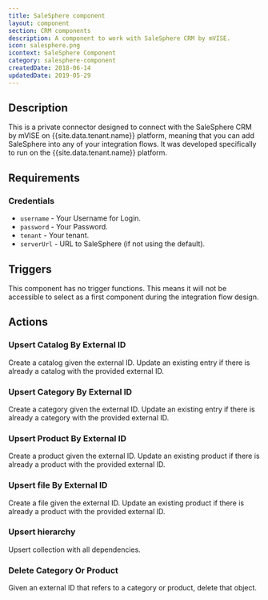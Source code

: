 ```yaml
---
title: SaleSphere component
layout: component
section: CRM components
description: A component to work with SaleSphere CRM by mVISE.
icon: salesphere.png
icontext: SaleSphere Component
category: salesphere-component
createdDate: 2018-06-14
updatedDate: 2019-05-29
---
```


## Description

This is a private connector designed to connect with the SaleSphere CRM by mVISE
on {{site.data.tenant.name}} platform, meaning that you can add SaleSphere
into any of your integration flows. It was developed specifically to run on the
{{site.data.tenant.name}} platform.

## Requirements

### Credentials

*   `username` - Your Username for Login.
*   `password` - Your Password.
*   `tenant` - Your tenant.
*   `serverUrl` - URL to SaleSphere (if not using the default).

## Triggers

This component has no trigger functions. This means it will not be accessible to
select as a first component during the integration flow design.

## Actions

### Upsert Catalog By External ID

Create a catalog given the external ID. Update an existing entry if there is
already a catalog with the provided external ID.

### Upsert Category By External ID

Create a category given the external ID. Update an existing entry if there is
already a category with the provided external ID.


### Upsert Product By External ID

Create a product given the external ID. Update an existing product if there is
already a product with the provided external ID.

### Upsert file By External ID

Create a file given the external ID. Update an existing product if there is
already a product with the provided external ID.

### Upsert hierarchy

Upsert collection with all dependencies.

### Delete Category Or Product

Given an external ID that refers to a category or product, delete that object.

